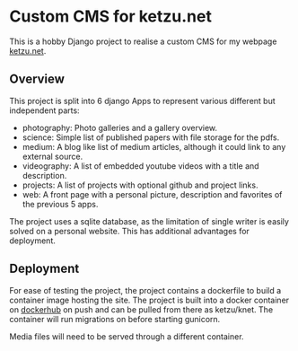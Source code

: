 # Custom CMS for ketzu.net

This is a hobby Django project to realise a custom CMS for my webpage [ketzu.net](https://ketzu.net).

## Overview

This project is split into 6 django Apps to represent various different but independent parts:

 * photography: Photo galleries and a gallery overview.
 * science: Simple list of published papers with file storage for the pdfs.
 * medium: A blog like list of medium articles, although it could link to any external source.
 * videography: A list of embedded youtube videos with a title and description.
 * projects: A list of projects with optional github and project links.
 * web: A front page with a personal picture, description and favorites of the previous 5 apps.

The project uses a sqlite database, as the limitation of single writer is easily solved on a personal website.
This has additional advantages for deployment. 

## Deployment

For ease of testing the project, the project contains a dockerfile to build a container image hosting the site.
The project is built into a docker container on [dockerhub](https://hub.docker.com/repository/docker/ketzu/knet) on push and can be pulled from there as ketzu/knet.
The container will run migrations on before starting gunicorn.

Media files will need to be served through a different container.